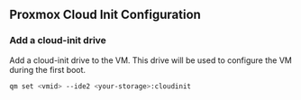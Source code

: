 ## Proxmox Cloud Init Configuration

### Add a cloud-init drive

Add a cloud-init drive to the VM. This drive will be used to configure the VM during the first boot.

```bash
qm set <vmid> --ide2 <your-storage>:cloudinit
```
